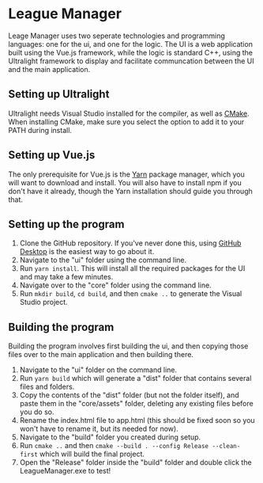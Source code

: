 # League Manager
Leage Manager uses two seperate technologies and programming languages: one for the ui, and one for the logic. The UI is a web application built using the Vue.js framework,
while the logic is standard C++, using the Ultralight framework to display and facilitate communcation between the UI and the main application.

## Setting up Ultralight
Ultralight needs Visual Studio installed for the compiler, as well as [CMake](https://cmake.org/download/). When installing CMake, make sure you select the option to
add it to your PATH during install.

## Setting up Vue.js
The only prerequisite for Vue.js is the [Yarn](https://yarnpkg.com/) package manager, which you will want to download and install. You will also have to install npm if you don't have it already, though the Yarn installation should guide you through that.

## Setting up the program
1. Clone the GitHub repository. If you've never done this, using [GitHub Desktop](https://desktop.github.com/) is the easiest way to go about it.
2. Navigate to the "ui" folder using the command line.
3. Run `yarn install`. This will install all the required packages for the UI and may take a few minutes.
4. Navigate over to the "core" folder using the command line.
5. Run `mkdir build`, `cd build`, and then `cmake ..` to generate the Visual Studio project.

## Building the program
Building the program involves first building the ui, and then copying those files over to the main application and then building there.
1. Navigate to the "ui" folder on the command line.
2. Run `yarn build` which will generate a "dist" folder that contains several files and folders.
3. Copy the contents of the "dist" folder (but not the folder itself), and paste them in the "core/assets" folder, deleting any existing files before you do so.
4. Rename the index.html file to app.html (this should be fixed soon so you won't have to rename it, but its needed for now).
5. Navigate to the "build" folder you created during setup.
6. Run `cmake ..` and then `cmake --build . --config Release --clean-first` which will build the final project.
7. Open the "Release" folder inside the "build" folder and double click the LeagueManager.exe to test!
